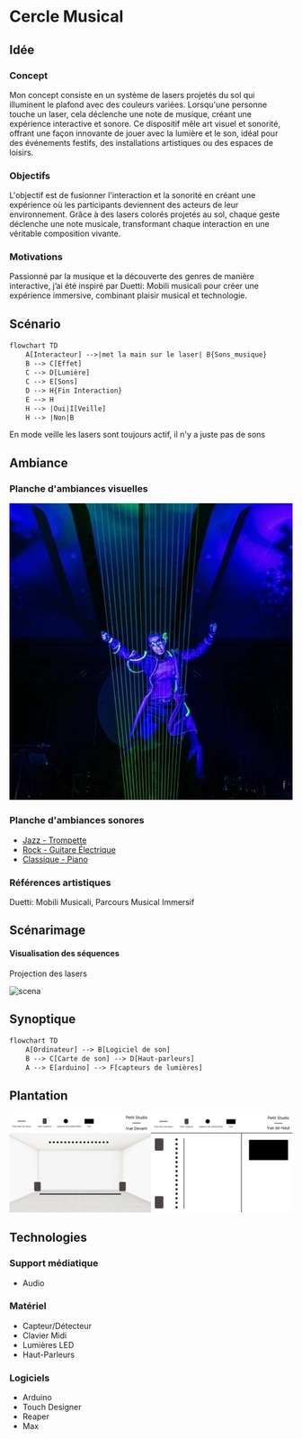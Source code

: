 # Cercle Musical
## Idée
### Concept
Mon concept consiste en un système de lasers projetés du sol qui illuminent le plafond avec des couleurs variées. Lorsqu'une personne touche un laser, cela déclenche une note de musique, créant une expérience interactive et sonore. Ce dispositif mêle art visuel et sonorité, offrant une façon innovante de jouer avec la lumière et le son, idéal pour des événements festifs, des installations artistiques ou des espaces de loisirs.

### Objectifs
L'objectif est de fusionner l'interaction et la sonorité en créant une expérience où les participants deviennent des acteurs de leur environnement. Grâce à des lasers colorés projetés au sol, chaque geste déclenche une note musicale, transformant chaque interaction en une véritable composition vivante.
### Motivations
Passionné par la musique et la découverte des genres de manière interactive, j’ai été inspiré par Duetti: Mobili musicali pour créer une expérience immersive, combinant plaisir musical et technologie.

## Scénario
````mermaid
flowchart TD
    A[Interacteur] -->|met la main sur le laser| B{Sons_musique}
    B --> C[Effet]
    C --> D[Lumière]
    C --> E[Sons]
    D --> H{Fin Interaction}
    E --> H
    H --> |Oui|I[Veille]
    H --> |Non|B
````
En mode veille les lasers sont toujours actif, il n'y a juste pas de sons

## Ambiance
### Planche d'ambiances visuelles
![scena](media/laser.jpg)

### Planche d'ambiances sonores

- [Jazz - Trompette](https://www.youtube.com/watch?v=US2uDbkiMPQ)
- [Rock - Guitare Électrique](https://www.youtube.com/watch?v=LTeW10EefKI)
- [Classique - Piano](https://www.youtube.com/watch?v=xejeEtdfgZY)


### Références artistiques
Duetti: Mobili Musicali, Parcours Musical Immersif

## Scénarimage
#### Visualisation des séquences
Projection des lasers

![scena](media/scénarimage.png)

## Synoptique
````mermaid
flowchart TD
    A[Ordinateur] --> B[Logiciel de son]
    B --> C[Carte de son] --> D[Haut-parleurs]
    A --> E[arduino] --> F[capteurs de lumières]
````

## Plantation
![plantation](media/plantation.jpg)

## Technologies
### Support médiatique
- Audio

### Matériel
- Capteur/Détecteur
- Clavier Midi
- Lumières LED
- Haut-Parleurs

### Logiciels
- Arduino
- Touch Designer
- Reaper
- Max
